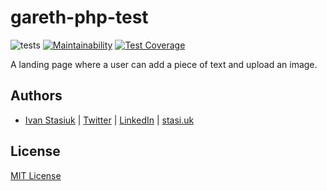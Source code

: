 # gareth-php-test

![tests](https://github.com/brokeyourbike/gareth-php-test/workflows/tests/badge.svg)
[![Maintainability](https://api.codeclimate.com/v1/badges/330e04af47709d53a068/maintainability)](https://codeclimate.com/github/brokeyourbike/gareth-php-test/maintainability)
[![Test Coverage](https://api.codeclimate.com/v1/badges/330e04af47709d53a068/test_coverage)](https://codeclimate.com/github/brokeyourbike/gareth-php-test/test_coverage)

A landing page where a user can add a piece of text and upload an image.


## Authors
- [Ivan Stasiuk](https://github.com/brokeyourbike) | [Twitter](https://twitter.com/brokeyourbike) | [LinkedIn](https://www.linkedin.com/in/brokeyourbike) | [stasi.uk](https://stasi.uk)

## License

[MIT License](https://github.com/brokeyourbike/gareth-php-test/blob/main/LICENSE)
 
